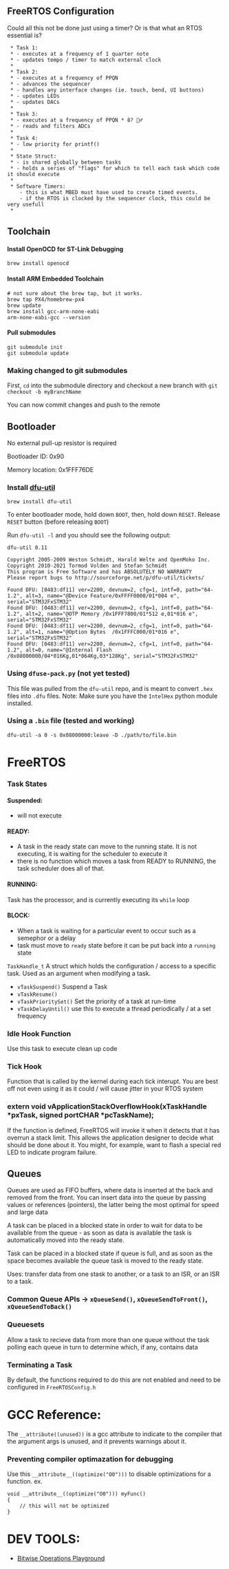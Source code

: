 ## FreeRTOS Configuration
Could all this not be done just using a timer? Or is that what an RTOS essential is?
```
 * Task 1:
 * - executes at a frequency of 1 quarter note
 * - updates tempo / timer to match external clock
 * 
 * Task 2:
 * - executes at a frequency of PPQN
 * - advances the sequencer
 * - handles any interface changes (ie. touch, bend, UI buttons)
 * - updates LEDs
 * - updates DACs
 * 
 * Task 3:
 * - executes at a frequency of PPQN * 8? 🤷‍♂️
 * - reads and filters ADCs
 * 
 * Task 4:
 * - low priority for printf()
 * 
 * State Struct:
 * - is shared globally between tasks
 * - holds a series of "flags" for which to tell each task which code it should execute
 * 
 * Software Timers:
    - this is what MBED must have used to create timed events. 
    - if the RTOS is clocked by the sequencer clock, this could be very usefull
 * 
```

## Toolchain

#### Install OpenOCD for ST-Link Debugging
```
brew install openocd
```

#### Install ARM Embedded Toolchain
```
# not sure about the brew tap, but it works.
brew tap PX4/homebrew-px4
brew update
brew install gcc-arm-none-eabi
arm-none-eabi-gcc --version
```

#### Pull submodules
```
git submodule init
git submodule update
```

### Making changed to git submodules
First, `cd` into the submodule directory and checkout a new branch with `git checkout -b myBranchName`

You can now commit changes and push to the remote

## Bootloader
No external pull-up resistor is required

Bootloader ID: 0x90

Memory location: 0x1FFF76DE

### Install [dfu-util](http://dfu-util.sourceforge.net/)
```
brew install dfu-util
```

To enter bootloader mode, hold down `BOOT`, then, hold down `RESET`. Release `RESET` button (before releasing `BOOT`)

Run `dfu-util -l` and you should see the following output:
```
dfu-util 0.11

Copyright 2005-2009 Weston Schmidt, Harald Welte and OpenMoko Inc.
Copyright 2010-2021 Tormod Volden and Stefan Schmidt
This program is Free Software and has ABSOLUTELY NO WARRANTY
Please report bugs to http://sourceforge.net/p/dfu-util/tickets/

Found DFU: [0483:df11] ver=2200, devnum=2, cfg=1, intf=0, path="64-1.2", alt=3, name="@Device Feature/0xFFFF0000/01*004 e", serial="STM32FxSTM32"
Found DFU: [0483:df11] ver=2200, devnum=2, cfg=1, intf=0, path="64-1.2", alt=2, name="@OTP Memory /0x1FFF7800/01*512 e,01*016 e", serial="STM32FxSTM32"
Found DFU: [0483:df11] ver=2200, devnum=2, cfg=1, intf=0, path="64-1.2", alt=1, name="@Option Bytes  /0x1FFFC000/01*016 e", serial="STM32FxSTM32"
Found DFU: [0483:df11] ver=2200, devnum=2, cfg=1, intf=0, path="64-1.2", alt=0, name="@Internal Flash  /0x08000000/04*016Kg,01*064Kg,03*128Kg", serial="STM32FxSTM32"
```

### Using `dfuse-pack.py` (not yet tested)
This file was pulled from the `dfu-util` repo, and is meant to convert `.hex` files into `.dfu` files.
Note: Make sure you have the `IntelHex` python module installed.

### Using a `.bin` file (tested and working)

`dfu-util -a 0 -s 0x08000000:leave -D ./path/to/file.bin`


# FreeRTOS

### Task States

#### Suspended:
- will not execute
#### READY:
- A task in the ready state can move to the running state. It is not executing, it is waiting for the scheduler to execute it
- there is no function which moves a task from READY to RUNNING, the task scheduler does all of that.
#### RUNNING:
Task has the processor, and is currently executing its `while` loop
#### BLOCK:
- When a task is waiting for a particular event to occur such as a semephor or a delay
- task must move to `ready` state before it can be put back into a `running` state

`TaskHandle_t` A struct which holds the configuration / access to a specific task. Used as an argument when modifying a task.

- `vTaskSuspend()` Suspend a Task
- `vTaskResume()`
- `vTaskPrioritySet()` Set the priority of a task at run-time
- `vTaskDelayUntil()` use this to execute a thread periodically / at a set frequency

### Idle Hook Function
Use this task to execute clean up code

### Tick Hook
Function that is called by the kernel during each tick interupt.
You are best off not even using it as it could / will cause jitter in your RTOS system

### extern void vApplicationStackOverflowHook(xTaskHandle *pxTask, signed portCHAR *pcTaskName);
If the function is defined, FreeRTOS will invoke it when it detects that it has overrun a stack limit. This allows the application designer to decide what should be done about it. You might, for example, want to flash a special red LED to indicate program failure.

## Queues

Queues are used as FIFO buffers, where data is inserted at the back and removed from the front. You can insert data into the queue by passing values or references (pointers), the latter being the most optimal for speed and large data

A task can be placed in a blocked state in order to wait for data to be available from the queue - as soon as data is available the task is automatically moved into the ready state.

Task can be placed in a blocked state if queue is full, and as soon as the space becomes available the queue task is moved to the ready state.

Uses: transfer data from one stask to another, or a task to an ISR, or an ISR to a task.

### Common Queue APIs -> `xQueueSend()`, `xQueueSendToFront()`, `xQueueSendToBack()`

### Queuesets
Allow a task to recieve data from more than one queue without the task polling each queue in turn to determine which, if any, contains data

### Terminating a Task
By default, the functions required to do this are not enabled and need to be configured in `FreeRTOSConfig.h`

# GCC Reference:

The `__attribute((unused))` is a gcc attribute to indicate to the compiler that the argument args is unused, and it prevents warnings about it.

### Preventing compiler optimazation for debugging
Use this `__attribute__((optimize("O0")))` to disable optimizations for a function.
ex.
```
void __attribute__((optimize("O0"))) myFunc()
{
    // this will not be optimized
}
```

# DEV TOOLS:
- [Bitwise Operations Playground](https://bitwisecmd.com/)